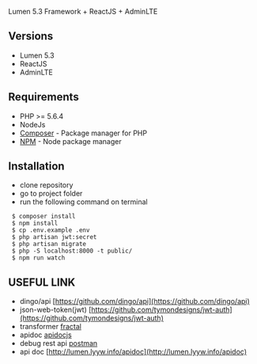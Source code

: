 Lumen 5.3 Framework + ReactJS + AdminLTE

## Versions
- Lumen 5.3
- ReactJS
- AdminLTE


## Requirements

- PHP >= 5.6.4
- NodeJs
- [Composer](https://getcomposer.org/download/) - Package manager for PHP
- [NPM](https://npmjs.org/) - Node package manager


## Installation

- clone repository
- go to project folder
- run the following command on terminal 
```
 $ composer install
 $ npm install
 $ cp .env.example .env
 $ php artisan jwt:secret
 $ php artisan migrate
 $ php -S localhost:8000 -t public/
 $ npm run watch
```

## USEFUL LINK

- dingo/api [https://github.com/dingo/api](https://github.com/dingo/api)
- json-web-token(jwt) [https://github.com/tymondesigns/jwt-auth](https://github.com/tymondesigns/jwt-auth)
- transformer [fractal](http://fractal.thephpleague.com/)
- apidoc [apidocjs](http://apidocjs.com/)
- debug rest api [postman](https://chrome.google.com/webstore/detail/postman/fhbjgbiflinjbdggehcddcbncdddomop?hl=en)
- api doc [http://lumen.lyyw.info/apidoc](http://lumen.lyyw.info/apidoc)

